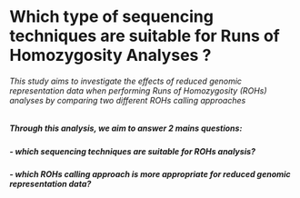 # Which type of sequencing techniques are suitable for Runs of Homozygosity Analyses ?

###### This study aims to investigate the effects of reduced genomic representation data when performing Runs of Homozygosity (ROHs) analyses by comparing two different ROHs calling approaches

##### Through this analysis, we aim to answer 2 mains questions:
##### - which sequencing techniques are suitable for ROHs analysis? 
##### - which ROHs calling approach is more appropriate for reduced genomic representation data?
